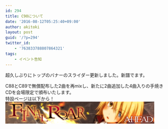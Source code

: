 ```yaml
---
id: 294
title: C90について
date: '2016-08-12T05:25:40+09:00'
author: akitoki
layout: post
guid: '/?p=294'
twitter_id:
    - '763833788807864321'
tags:
    - イベント告知
---
```


超久しぶりにトップのバナーのスライダー更新しました。新譜でます。  
<!--more-->
C88とC89で無償配布した2曲を再mixし、新たに2曲追加した4曲入りの手焼きCDを会場限定で頒布いたします。  
特設ページは以下から！  
[![](/c90/images/banner.png)](/c90/)
